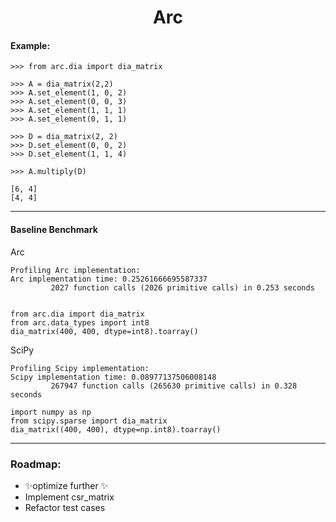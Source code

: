 <h1 align="center">
Arc
</h1>

#### Example:

```python3
>>> from arc.dia import dia_matrix

>>> A = dia_matrix(2,2)
>>> A.set_element(1, 0, 2)
>>> A.set_element(0, 0, 3)
>>> A.set_element(1, 1, 1)
>>> A.set_element(0, 1, 1)

>>> D = dia_matrix(2, 2)
>>> D.set_element(0, 0, 2)
>>> D.set_element(1, 1, 4)

>>> A.multiply(D)

[6, 4]
[4, 4]
```

---

#### Baseline Benchmark

Arc
```
Profiling Arc implementation:
Arc implementation time: 0.25261666695587337
         2027 function calls (2026 primitive calls) in 0.253 seconds
```

```python3

from arc.dia import dia_matrix
from arc.data_types import int8
dia_matrix(400, 400, dtype=int8).toarray()
```

SciPy

```
Profiling Scipy implementation:
Scipy implementation time: 0.08977137506008148
         267947 function calls (265630 primitive calls) in 0.328 seconds
```

```python3
import numpy as np
from scipy.sparse import dia_matrix
dia_matrix((400, 400), dtype=np.int8).toarray()
```

---

###  Roadmap:
- ✨optimize further ✨
- Implement csr_matrix
- Refactor test cases